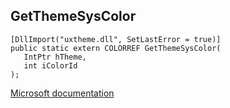 ## GetThemeSysColor

```
[DllImport("uxtheme.dll", SetLastError = true)]
public static extern COLORREF GetThemeSysColor(
   IntPtr hTheme,
   int iColorId
);
```

[Microsoft documentation](https://docs.microsoft.com/en-us/windows/win32/api/uxtheme/nf-uxtheme-getthemesyscolor)
